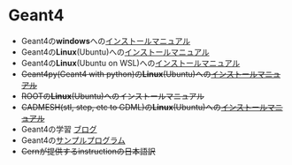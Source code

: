 # Geant4  

- Geant4の**windows**への[インストールマニュアル](./manual/geant4_build_and_install_guide_for_windows.md)
- Geant4の**Linux**(Ubuntu)への[インストールマニュアル](./manual/geant4_build_and_install_guide_for_ubuntu.md)
- Geant4の**Linux**(Ubuntu on WSL)への[インストールマニュアル](./manual/geant4_build_and_install_guide_for_ubuntu_on_ubuntu.md)
- ~~Geant4py(Geant4 with python)の**Linux**(Ubuntu)への[インストールマニュアル](./manual/geant4py_build_and_install_guide_for_ubuntu_on_wsl.md)~~
- ~~ROOTの**Linux**(Ubuntu)へのインストールマニュアル~~
- ~~CADMESH(stl, step, etc to GDML)の**Linux**(Ubuntu)への[インストールマニュアル](./manual/cadmesh_build_and_install_guide_for_ubuntu_on_wsl.md)~~
- Geant4の学習 [ブログ](https://smarco17.github.io/)
- Geant4の[サンプルプログラム](./sampleProject)  
- ~~Cernが提供するinstructionの日本語訳~~  
